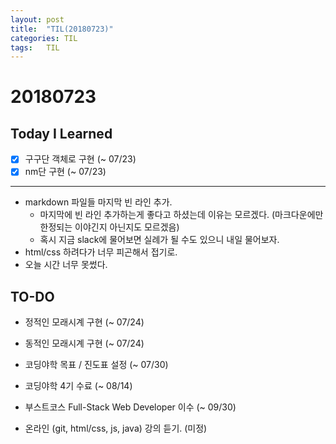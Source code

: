 ```yaml
---
layout: post
title:  "TIL(20180723)"
categories: TIL
tags:	TIL
---
```

# 20180723
## Today I Learned
* [x] 구구단 객체로 구현 (~ 07/23)
* [x] nm단 구현 (~ 07/23)

***

- markdown 파일들 마지막 빈 라인 추가.
    - 마지막에 빈 라인 추가하는게 좋다고 하셨는데 이유는 모르겠다. (마크다운에만 한정되는 이야긴지 아닌지도 모르겠음)
    - 혹시 지금 slack에 물어보면 실례가 될 수도 있으니 내일 물어보자.
- html/css 하려다가 너무 피곤해서 접기로.
- 오늘 시간 너무 못썼다.

## TO-DO
- 정적인 모래시계 구현 (~ 07/24)
- 동적인 모래시계 구현 (~ 07/24)

- 코딩야학 목표 / 진도표 설정 (~ 07/30)
- 코딩야학 4기 수료 (~ 08/14)

- 부스트코스 Full-Stack Web Developer 이수 (~ 09/30)

- 온라인 (git, html/css, js, java) 강의 듣기. (미정)
